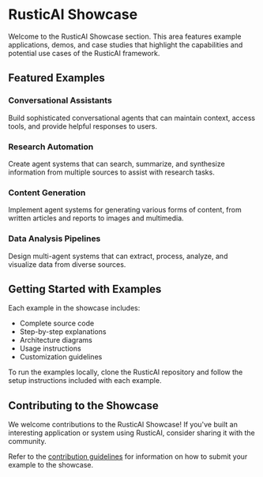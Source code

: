 # RusticAI Showcase

Welcome to the RusticAI Showcase section. This area features example applications, demos, and case studies that highlight the capabilities and potential use cases of the RusticAI framework.

## Featured Examples

### Conversational Assistants
Build sophisticated conversational agents that can maintain context, access tools, and provide helpful responses to users.

### Research Automation
Create agent systems that can search, summarize, and synthesize information from multiple sources to assist with research tasks.

### Content Generation
Implement agent systems for generating various forms of content, from written articles and reports to images and multimedia.

### Data Analysis Pipelines
Design multi-agent systems that can extract, process, analyze, and visualize data from diverse sources.

## Getting Started with Examples

Each example in the showcase includes:

- Complete source code
- Step-by-step explanations
- Architecture diagrams
- Usage instructions
- Customization guidelines

To run the examples locally, clone the RusticAI repository and follow the setup instructions included with each example.

## Contributing to the Showcase

We welcome contributions to the RusticAI Showcase! If you've built an interesting application or system using RusticAI, consider sharing it with the community.

Refer to the [contribution guidelines](../contributing.md) for information on how to submit your example to the showcase. 